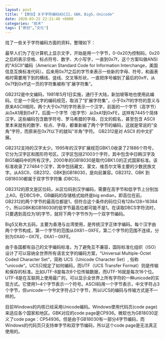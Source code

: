 ```yaml
---
layout: post
title: "【原创】关于字符编码ASCII，GBK，Big5，Unicode"
date: 2020-03-22 22:21:48 +0800
categories: "技术"
tags: ["原创","文化"]
---
```

找了一些关于字符编码方面的资料，整理如下：

最早人们为了在计算机上显示文字，开始是用一个字节，0-0x20为控制码，0x20之后的表示空格、标点符号、数字、大小写字，一直到0x7f，这个方案叫做ANSI的“ASCII”编码（American Standard Code for Information Interchange，美国信息互换标准代码）。后来用0x7f之后的字节来表示一些新的字母、符号，和画表格时需要用下到的横线、竖线、交叉等形状，一直把序号编到了最后的0xff，从0x7f到0xff这一页的字符集被称“扩展字符集”。

GB2312是中文编码，1981年5月1日实施，通行于大陆，新加坡等地也使用此编码。它是一个简化字的编码规范，取消了“扩展字符集”，小于0x7f的字符的意义与原来ASCII相同，两个大于0x7f的字符表示一个汉字，前面的一个字节（高字节）从0xA1用到0xF7，后面一个字节（低字节）从0xA1到0xFE，这样有7445个简体汉字。这些编码包含数学符号、罗马希腊的字母、日文的假名，甚至包含 ASCII 里本来就有的数字、标点、字母，都重新编了两个字节的编码，这就是常说的”全角”字符，而原来在0x7f以下的就叫”半角”字符。 GB2312是对 ASCII 的中文扩展。

GB2312支持的汉字太少。1995年的汉字扩展规范GBK1.0收录了21886个符号，它分为汉字区和图形符号区。汉字区包括21003个字符，其中包含中日韩汉字及BIG5编码中的所有汉字。2000年的GB18030是取代GBK1.0的正式国家标准。该标准收录了27484个汉字，其中包括藏文、蒙文、维吾尔文等主要的少数民族文字。从ASCII、GB2312、GBK到GB18030，是向前兼容。GB2312、GBK 到GB18030都属于双字节字符集 (DBCS)。

GB2312的原文是区位码，从区位码到汉字编码，需要在高字节和低字节上分别加上A0。在DBCS中，GB编码的存储格式始终是big endian，即高位在前。GB2312的两个字节的最高位都是1，但符合这个条件的码位只有128x128=16384个。所以GBK和GB18030的低字节最高位都可能不是1。在读取DBCS字符流时，只要遇到高位为1的字节，就将下两个字节作为一个双字节编码。

Big5又称大五码，主要为香港与台湾使用，是传统汉字正体字编码。每个汉字由两个字节构成，第一个字节的范围从0X81－0XFE，第二个字节的范围不连续，分别为0X40－0X7E，0XA1－0XFE。

由于各国都有自己的文字编码标准，为了避免互不兼容，国际标准化组织（ISO）设计了可以容纳全世界所有语言文字的编码方案，“Universal Multiple-Octet Coded Character Set”，简称 UCS（Unicode Character Set）, 俗称 “unicode”。UCS只规定了如何编码，而UTF（UCS Transfer Format）则是传输和保存的标准。比如UTF-8是每次8个位传输数据，而UTF-16就是每次16个位。UTF-8是在互联网上使用最广的，可以显示全世界上所有字符的一种unicode的实现方式。它使用1~4个字节表示一个符号。ASCII码用一个字节表示，中文字符占3个字节，但unicode一个中文字符占2个字节，所以UCS的编码与传输方式是不一样的。

目前Windows的内核已经采用Unicode编码。Windows使用代码页(code page)来适应各个国家和地区。GBK对应的code page是CP936。微软也为GB18030定义了code page：CP54936。但是由于GB18030有一部分4字节编码，而Windows的代码页只支持单字节和双字节编码，所以这个code page是无法真正使用的。

